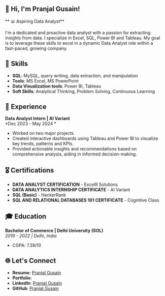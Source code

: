 ## 👋 Hi, I'm Pranjal Gusain!

** 📊 Aspiring Data Analyst**

I'm a dedicated and proactive data analyst with a passion for extracting insights from data. I specialize in Excel, SQL, Power BI and Tableau. My goal is to leverage these skills to excel in a dynamic Data Analyst role within a fast-paced, growing company.

## 🚀 Skills
- **SQL**: MySQL, query writing, data extraction, and manipulation
- **Tools**: MS Excel, MS PowerPoint
- **Data Visualization tools**: Power BI, Tableau
- **Soft Skills**: Analytical Thinking, Problem Solving, Continuous Learning

## 💼 Experience
**Data Analyst Intern | AI Variant**  
*Dec 2023 - May 2024 *  
- Worked on two major projects.
- Created interactive dashboards using Tableau and Power BI to visualize key trends, patterns and KPIs.
- Provided actionable insights and recommendations based on comprehensive analysis, aiding in informed decision-making.



## 🎖️ Certifications
- **DATA ANALYST CERTIFICATION** - ExcelR Solutions
- **DATA ANALYTICS INTERNSHIP CERTIFICATE** - AI Variant 
- **SQL (Basic)** - HackerRank
- **SQL AND RELATIONAL DATABASES 101 CERTIFICATE** - Cognitive Class

## 🎓 Education
**Bachelor of Commerce | Delhi University (SOL)**  
*2019 - 2022 | Delhi, India*   
- CGPA: 7.39/10

## 🌐 Let's Connect
- **Resume**: [Pranjal Gusain](https://drive.google.com/file/d/1AF2dlXty7aPLJkBuA_bIEVSUPpxCzSId/view?usp=sharing)
- **Portfolio**: []()
- **LinkedIn**: [Pranjal Gusain](https://www.linkedin.com/in/pranjal-gusain-647114300/) 
- **GitHub**: [Pranjal Gusain](https://github.com/pranjalgusain)



